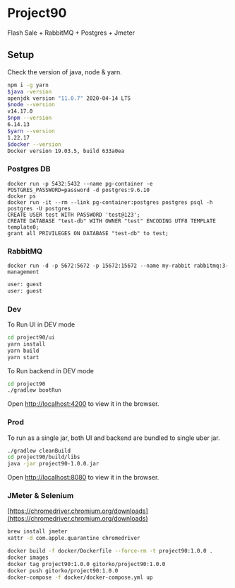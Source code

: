 # Project90

Flash Sale + RabbitMQ + Postgres + Jmeter

## Setup

Check the version of java, node & yarn.

```bash
npm i -g yarn
$java -version
openjdk version "11.0.7" 2020-04-14 LTS
$node --version
v14.17.0
$npm --version
6.14.13
$yarn --version
1.22.17
$docker --version
Docker version 19.03.5, build 633a0ea
```

### Postgres DB

```
docker run -p 5432:5432 --name pg-container -e POSTGRES_PASSWORD=password -d postgres:9.6.10
docker ps
docker run -it --rm --link pg-container:postgres postgres psql -h postgres -U postgres
CREATE USER test WITH PASSWORD 'test@123';
CREATE DATABASE "test-db" WITH OWNER "test" ENCODING UTF8 TEMPLATE template0;
grant all PRIVILEGES ON DATABASE "test-db" to test;
```

### RabbitMQ

```
docker run -d -p 5672:5672 -p 15672:15672 --name my-rabbit rabbitmq:3-management
```

```bash
user: guest
user: guest
```

### Dev

To Run UI in DEV mode

```bash
cd project90/ui
yarn install
yarn build
yarn start
```

To Run backend in DEV mode

```bash
cd project90
./gradlew bootRun
```

Open [http://localhost:4200](http://localhost:4200) to view it in the browser.

### Prod
To run as a single jar, both UI and backend are bundled to single uber jar.

```bash
./gradlew cleanBuild
cd project90/build/libs
java -jar project90-1.0.0.jar
```

Open [http://localhost:8080](http://localhost:8080) to view it in the browser.

### JMeter & Selenium

[https://chromedriver.chromium.org/downloads](https://chromedriver.chromium.org/downloads)

```bash
brew install jmeter
xattr -d com.apple.quarantine chromedriver
```

```bash
docker build -f docker/Dockerfile --force-rm -t project90:1.0.0 .
docker images
docker tag project90:1.0.0 gitorko/project90:1.0.0
docker push gitorko/project90:1.0.0
docker-compose -f docker/docker-compose.yml up 
```
